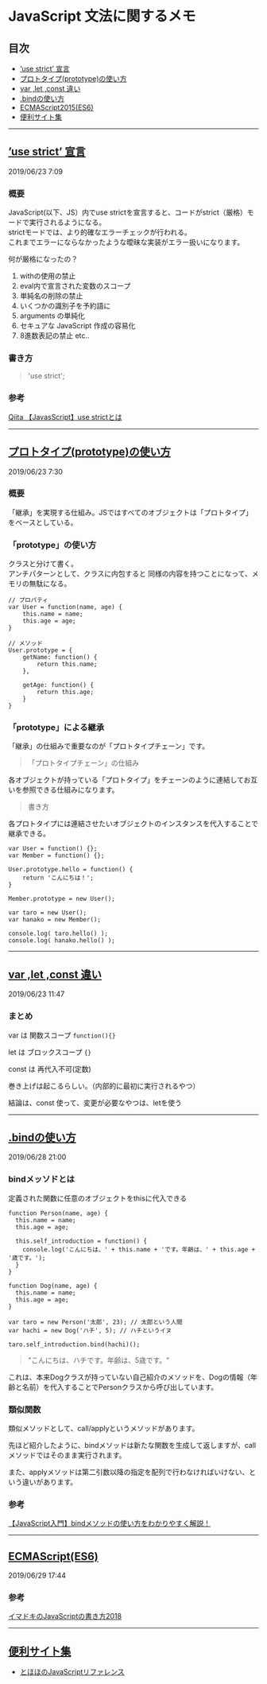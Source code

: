 # <span id="top"> JavaScript 文法に関するメモ</span>

## 目次
* [’use strict’ 宣言](#jump1)  
* [プロトタイプ(prototype)の使い方](#jump2)
* [var ,let ,const 違い](#jump3)
* [.bindの使い方](#jump4)
* [ECMAScript2015(ES6)](#jump5)
* [便利サイト集](#jumplink)

***
## <a id='jump1' href="#top">’use strict’ 宣言 </a>

2019/06/23  7:09

### 概要
JavaScript(以下、JS）内でuse strictを宣言すると、コードがstrict（厳格）モードで実行されるようになる。  
strictモードでは、より的確なエラーチェックが行われる。  
これまでエラーにならなかったような曖昧な実装がエラー扱いになります。

何が厳格になったの？  
1. withの使用の禁止
2. eval内で宣言された変数のスコープ
3. 単純名の削除の禁止
4. いくつかの識別子を予約語に
5. arguments の単純化
6. セキュアな JavaScript 作成の容易化
7. 8進数表記の禁止 etc..

### 書き方
>'use strict';

### 参考
[Qiita 【JavasScript】use strictとは](https://qiita.com/miri4ech/items/ffcebaf593f5baa1c112)


***  

## <a id="jump2" href="#top">プロトタイプ(prototype)の使い方</a>

2019/06/23  7:30

### 概要
「継承」を実現する仕組み。JSではすべてのオブジェクトは「プロトタイプ」をベースとしている。  

### 「prototype」の使い方
クラスと分けて書く。  
アンチパターンとして、クラスに内包すると
同様の内容を持つことになって、メモリの無駄になる。

```
// プロパティ
var User = function(name, age) {
    this.name = name;
    this.age = age;
} 

// メソッド
User.prototype = {
    getName: function() {
        return this.name;
    },
 
    getAge: function() {
        return this.age;
    }
}
```

### 「prototype」による継承
「継承」の仕組みで重要なのが「プロトタイプチェーン」です。
>「プロトタイプチェーン」の仕組み  

各オブジェクトが持っている「プロトタイプ」をチェーンのように連結してお互いを参照できる仕組みになります。

>書き方

各プロトタイプには連結させたいオブジェクトのインスタンスを代入することで継承できる。

```
var User = function() {};
var Member = function() {};
 
User.prototype.hello = function() {
    return 'こんにちは！';
}
 
Member.prototype = new User();
 
var taro = new User();
var hanako = new Member();
 
console.log( taro.hello() );
console.log( hanako.hello() );
```

****

## <a id="jump3" href="#top">var ,let ,const 違い</a>

2019/06/23 11:47

### まとめ

var は 関数スコープ `function(){}`

let は ブロックスコープ `{}`

const は 再代入不可(定数)

巻き上げは起こるらしい。（内部的に最初に実行されるやつ）

結論は、const 使って、変更が必要なやつは、letを使う

***

## <a id='jump4' href='#top'>.bindの使い方</a>

2019/06/28 21:00

### bindメッソドとは

定義された関数に任意のオブジェクトをthisに代入できる

```
function Person(name, age) {
  this.name = name;
  this.age = age;
 
  this.self_introduction = function() {
    console.log('こんにちは、' + this.name + 'です。年齢は、' + this.age + '歳です。');
  }
}
 
function Dog(name, age) {
  this.name = name;
  this.age = age;
}
 
var taro = new Person('太郎', 23); // 太郎という人間
var hachi = new Dog('ハチ', 5); // ハチというイヌ
 
taro.self_introduction.bind(hachi)();
```

> "こんにちは、ハチです。年齢は、5歳です。"

これは、本来Dogクラスが持っていない自己紹介のメソッドを、Dogの情報（年齢と名前）を代入することでPersonクラスから呼び出しています。

### 類似関数
類似メソッドとして、call/applyというメソッドがあります。

先ほど紹介したように、bindメソッドは新たな関数を生成して返しますが、callメソッドではそのまま実行されます。

また、applyメソッドは第二引数以降の指定を配列で行わなければいけない、という違いがあります。

### 参考
[【JavaScript入門】bindメソッドの使い方をわかりやすく解説！](https://www.sejuku.net/blog/49161)
***

## <a id='jump5' href='#top'>ECMAScript(ES6)</a>

2019/06/29 17:44

### 参考
[イマドキのJavaScriptの書き方2018](https://qiita.com/shibukawa/items/19ab5c381bbb2e09d0d9)

***

## <a id='jumplink' href='#top'>便利サイト集</a>

* [とほほのJavaScriptリファレンス](http://www.tohoho-web.com/js/)
